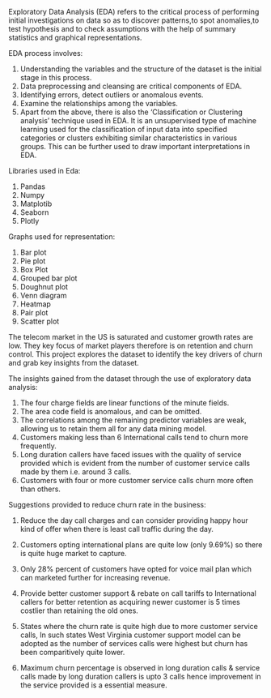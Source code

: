 Exploratory Data Analysis (EDA) refers to the critical process of performing initial investigations on data so as to discover patterns,to spot anomalies,to test hypothesis and to check assumptions with the help of summary statistics and graphical representations.

EDA process involves:

1. Understanding the variables and the structure of the dataset is the initial stage in this process.
2. Data preprocessing and cleansing are critical components of EDA.
3. Identifying errors, detect outliers or anomalous events.
4. Examine the relationships among the variables.
5. Apart from the above, there is also the ‘Classification or Clustering analysis’ technique used in EDA. It is an unsupervised type of machine learning used for the classification of input data into specified categories or clusters exhibiting similar characteristics in various groups. This can be further used to draw important interpretations in EDA.

Libraries used in Eda:
1. Pandas
2. Numpy
3. Matplotib
4. Seaborn
5. Plotly

Graphs used for representation:
1. Bar plot
2. Pie plot
3. Box Plot
4. Grouped bar plot
5. Doughnut plot
6. Venn diagram
7. Heatmap
8. Pair plot
9. Scatter plot

The telecom market in the US is saturated and customer growth rates are low. They key focus of market players therefore is on retention and churn control. This project explores the dataset to identify the key drivers of churn and grab key insights from the dataset.

The insights gained from the dataset through the use of exploratory data analysis:

1. The four charge fields are linear functions of the minute fields.
2. The area code field is anomalous, and can be omitted.
3. The correlations among the remaining predictor variables are weak, allowing us to retain them all for any data mining model.
4. Customers making less than 6 International calls tend to churn more frequently.
5. Long duration callers have faced issues with the quality of service provided which is evident from the number of customer service calls made by them i.e. around 3 calls.
6. Customers with four or more customer service calls churn more often than others.

Suggestions provided to reduce churn rate in the business:

1. Reduce the day call charges and can consider providing happy hour kind of offer when there is least call traffic during the day.

2. Customers opting international plans are quite low (only 9.69%) so there is quite huge market to capture.

3. Only 28% percent of customers have opted for voice mail plan which can marketed further for increasing revenue. 

3. Provide better customer support & rebate on call tariffs to International callers for better retention as acquiring newer customer is 5 times costlier than retaining the old ones.

4. States where the churn rate is quite high due to more customer service calls, In such states West Virginia customer support model can be adopted as the number of services calls were highest but churn has been comparitively quite lower.

5. Maximum churn percentage is observed in long duration calls & service calls made by long duration callers is upto 3 calls hence improvement in the service provided is a essential measure.
